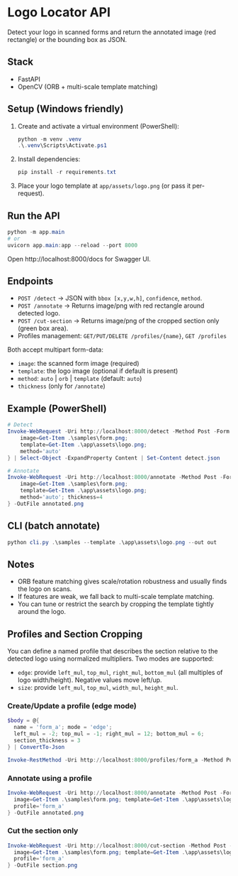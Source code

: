 # Logo Locator API

Detect your logo in scanned forms and return the annotated image (red rectangle) or the bounding box as JSON.

## Stack
- FastAPI
- OpenCV (ORB + multi-scale template matching)

## Setup (Windows friendly)
1. Create and activate a virtual environment (PowerShell):
   ```powershell
   python -m venv .venv
   .\.venv\Scripts\Activate.ps1
   ```
2. Install dependencies:
   ```powershell
   pip install -r requirements.txt
   ```
3. Place your logo template at `app/assets/logo.png` (or pass it per-request).

## Run the API
```powershell
python -m app.main
# or
uvicorn app.main:app --reload --port 8000
```

Open http://localhost:8000/docs for Swagger UI.

## Endpoints
- `POST /detect` -> JSON with `bbox [x,y,w,h]`, `confidence`, `method`.
- `POST /annotate` -> Returns image/png with red rectangle around detected logo.
- `POST /cut-section` -> Returns image/png of the cropped section only (green box area).
- Profiles management: `GET/PUT/DELETE /profiles/{name}`, `GET /profiles`

Both accept multipart form-data:
- `image`: the scanned form image (required)
- `template`: the logo image (optional if default is present)
- `method`: `auto` | `orb` | `template` (default: `auto`)
- `thickness` (only for `/annotate`)

## Example (PowerShell)
```powershell
# Detect
Invoke-WebRequest -Uri http://localhost:8000/detect -Method Post -Form @{ 
    image=Get-Item .\samples\form.png; 
    template=Get-Item .\app\assets\logo.png; 
    method='auto' 
} | Select-Object -ExpandProperty Content | Set-Content detect.json

# Annotate
Invoke-WebRequest -Uri http://localhost:8000/annotate -Method Post -Form @{ 
    image=Get-Item .\samples\form.png; 
    template=Get-Item .\app\assets\logo.png; 
    method='auto'; thickness=4 
} -OutFile annotated.png
```

## CLI (batch annotate)
```powershell
python cli.py .\samples --template .\app\assets\logo.png --out out
```

## Notes
- ORB feature matching gives scale/rotation robustness and usually finds the logo on scans.
- If features are weak, we fall back to multi-scale template matching.
- You can tune or restrict the search by cropping the template tightly around the logo.

## Profiles and Section Cropping
You can define a named profile that describes the section relative to the detected logo using normalized multipliers. Two modes are supported:
- `edge`: provide `left_mul`, `top_mul`, `right_mul`, `bottom_mul` (all multiples of logo width/height). Negative values move left/up.
- `size`: provide `left_mul`, `top_mul`, `width_mul`, `height_mul`.

### Create/Update a profile (edge mode)
```powershell
$body = @{ 
  name = 'form_a'; mode = 'edge';
  left_mul = -2; top_mul = -1; right_mul = 12; bottom_mul = 6;
  section_thickness = 3
} | ConvertTo-Json

Invoke-RestMethod -Uri http://localhost:8000/profiles/form_a -Method Put -ContentType 'application/json' -Body $body
```

### Annotate using a profile
```powershell
Invoke-WebRequest -Uri http://localhost:8000/annotate -Method Post -Form @{
  image=Get-Item .\samples\form.png; template=Get-Item .\app\assets\logo.png;
  profile='form_a'
} -OutFile annotated.png
```

### Cut the section only
```powershell
Invoke-WebRequest -Uri http://localhost:8000/cut-section -Method Post -Form @{
  image=Get-Item .\samples\form.png; template=Get-Item .\app\assets\logo.png;
  profile='form_a'
} -OutFile section.png
```
